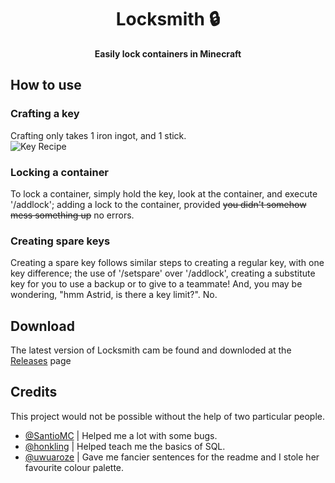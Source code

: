 <div align="center">

# Locksmith 🔒

**Easily lock containers in Minecraft**
 
</div>

## How to use

### Crafting a key
Crafting only takes 1 iron ingot, and 1 stick.<br>
![Key Recipe](https://cdn.upload.systems/uploads/nhv8sooY.png)

### Locking a container
To lock a container, simply hold the key, look at the container, and execute '/addlock'; adding a lock to the container, provided ~~you didn't somehow mess something up~~ no errors.

### Creating spare keys
Creating a spare key follows similar steps to creating a regular key, with one key difference; the use of '/setspare' over '/addlock', creating a substitute key for you to use a backup or to give to a teammate! And, you may be wondering, "hmm Astrid, is there a key limit?". No.

## Download

The latest version of Locksmith cam be found and downloded at the [Releases](https://github.com/astridlol/Locksmith/releases) page

## Credits

This project would not be possible without the help of two particular people.

- [@SantioMC](https://github.com/SantioMC/) | Helped me a lot with some bugs.
- [@honkling](https://github.com/honkling/) | Helped teach me the basics of SQL.
- [@uwuaroze](htpps://github.com/UwUAroze) | Gave me fancier sentences for the readme and I stole her favourite colour palette.
